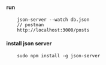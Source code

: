 #### run   
        json-server --watch db.json     
        // postman
        http://localhost:3000/posts
        
#### install json server
        sudo npm install -g json-server 
